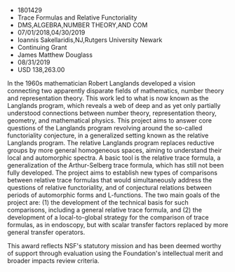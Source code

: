 
* 1801429
* Trace Formulas and Relative Functoriality
* DMS,ALGEBRA,NUMBER THEORY,AND COM
* 07/01/2018,04/30/2019
* Ioannis Sakellaridis,NJ,Rutgers University Newark
* Continuing Grant
* James Matthew Douglass
* 08/31/2019
* USD 138,263.00

In the 1960s mathematician Robert Langlands developed a vision connecting two
apparently disparate fields of mathematics, number theory and representation
theory. This work led to what is now known as the Langlands program, which
reveals a web of deep and as yet only partially understood connections between
number theory, representation theory, geometry, and mathematical physics. This
project aims to answer core questions of the Langlands program revolving around
the so-called functoriality conjecture, in a generalized setting known as the
relative Langlands program. The relative Langlands program replaces reductive
groups by more general homogeneous spaces, aiming to understand their local and
automorphic spectra. A basic tool is the relative trace formula, a
generalization of the Arthur-Selberg trace formula, which has still not been
fully developed. The project aims to establish new types of comparisons between
relative trace formulas that would simultaneously address the questions of
relative functoriality, and of conjectural relations between periods of
automorphic forms and L-functions. The two main goals of the project are: (1)
the development of the technical basis for such comparisons, including a general
relative trace formula, and (2) the development of a local-to-global strategy
for the comparison of trace formulas, as in endoscopy, but with scalar transfer
factors replaced by more general transfer operators.

This award reflects NSF's statutory mission and has been deemed worthy of
support through evaluation using the Foundation's intellectual merit and broader
impacts review criteria.
